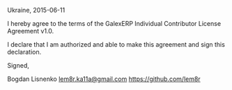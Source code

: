 Ukraine, 2015-06-11

I hereby agree to the terms of the GalexERP Individual Contributor License
Agreement v1.0.

I declare that I am authorized and able to make this agreement and sign this
declaration.

Signed,

Bogdan Lisnenko lem8r.ka11a@gmail.com https://github.com/lem8r
